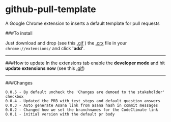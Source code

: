 github-pull-template
====================

A Google Chrome extension to inserts a default template for pull requests

###To install

Just download and drop (see this [.gif](http://img.springe.st/extensioninstall.gif) ) the [.crx](https://github.com/mathijsblokland/github-pull-template/raw/master/extension/github-pr-template.crx) file in your `chrome://extensions/` and click **'add'**.

----

###How to update
In the extensions tab enable the **developer mode** and hit **update extensions now** (see this [.gif](http://img.springe.st/extensionupdate.gif))

----

###Changes
````
0.0.5 - By default uncheck the 'Changes are demoed to the stakeholder' checkbox
0.0.4 - Updated the PRB with test steps and default question answers
0.0.3 - Auto generate Asana link from asana hash in commit messages
0.0.2 - Changed how we set the branchnames for the CodeClimate link
0.0.1 - initial version with the default pr body
````
